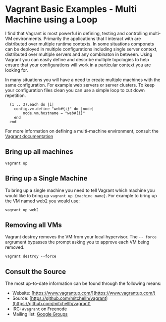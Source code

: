 # Vagrant Basic Examples - Multi Machine using a Loop

I find that Vagrant is most powerful in defining, testing and controlling multi-VM environments. Primarily the applications that I interact with are distributed over multiple runtime contexts. In some situations componets can be deployed in multiple configurations including single server context, distributed over multiple servers and any combinaton in between. Using Vagrant you can easily define and describe multiple topologies to help ensure that your configurations will work in a particular context you are looking for.

In many situations you will have a need to create multiple machines with the same configuration. For example web servers or server clusters. To keep your configuration files clean you can use a simple loop to cut down repetition.

```
  (1 .. 3).each do |i|
    config.vm.define "web#{i}" do |node|
        node.vm.hostname = "web#{i}"
    end
  end
```

For more information on defining a multi-machine environment, consult the [Vagrant documentation](https://www.vagrantup.com/docs/multi-machine/)

## Bring up all machines
```
vagrant up
```

## Bring up a Single Machine
To bring up a single machine you need to tell Vagrant which machine you would like to bring up `vagrant up {machine name}`. For example to bring up the VM named web2 you would use:

```
vagrant up web2
```

## Removing all VMs
Vagrant destroy removes the VM from your local hypervisor. The `-- force` argrument bypasses the prompt asking you to approve each VM being removed.

```
vagrant destroy --force
```

## Consult the Source
The most up-to-date information can be found through the following means:

* Website: [https://www.vagrantup.com/](https://www.vagrantup.com/)
* Source: [https://github.com/mitchellh/vagrant](https://github.com/mitchellh/vagrant)
* IRC: `#vagrant` on Freenode
* Mailing list: [Google Groups](https://groups.google.com/group/vagrant-up)
